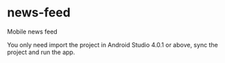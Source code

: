 # news-feed
Mobile news feed

You only need import the project in Android Studio 4.0.1 or above, sync the project and run the app.
